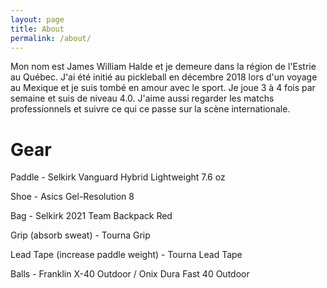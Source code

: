 ```yaml
---
layout: page
title: About
permalink: /about/
---
```


Mon nom est James William Halde et je demeure dans la région de l'Estrie au Québec. J'ai été initié au pickleball en décembre 2018 lors d'un voyage au Mexique et je suis tombé en amour avec le sport. Je joue 3 à 4 fois par semaine et suis de niveau 4.0. J'aime aussi regarder les matchs professionnels et suivre ce qui ce passe sur la scène internationale.

# Gear

Paddle - Selkirk Vanguard Hybrid Lightweight 7.6 oz

Shoe - Asics Gel-Resolution 8

Bag - Selkirk 2021 Team Backpack Red

Grip (absorb sweat) - Tourna Grip

Lead Tape (increase paddle weight) - Tourna Lead Tape

Balls - Franklin X-40 Outdoor / Onix Dura Fast 40 Outdoor
